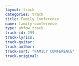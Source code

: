 ```yaml
---
layout: track
categories: track
title: Family Conference
name: family-conference
type: ahfow_track
track-id: 299
track-lyrics: 
track-guitar: 
track-author: 
track-sort: "FAMILY CONFERENCE"
track-original: 
---
```

